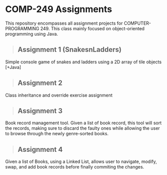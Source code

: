 # COMP-249 Assignments

This repository encompasses all assignment projects for COMPUTER-PROGRAMMING 249. This class mainly focused on object-oriented programming using Java.

> ## Assignment 1 (SnakesnLadders)

Simple console game of snakes and ladders using a 2D array of tile objects [+Java]

> ## Assignment 2

Class inheritance and override exercise assignment

> ## Assignment 3

Book record management tool. Given a list of book record, this tool will sort the records, making sure to discard the faulty ones while allowing the user to browse through the newly genre-sorted books.

> ## Assignment 4

Given a list of Books, using a Linked List, allows user to navigate, modify, swap, and add book records before finally commiting the changes.
